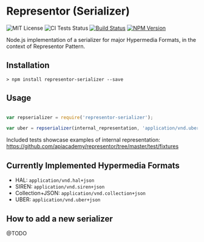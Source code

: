 # Representor (Serializer)

![MIT License](https://img.shields.io/npm/l/uberclient.svg?style=flat)
![CI Tests Status](https://circleci.com/gh/apiacademy/representor.svg?style=shield&circle-token=:circle-token)
[![Build Status](https://travis-ci.org/apiacademy/representor.svg?branch=master)](https://travis-ci.org/apiacademy/representor)
[![NPM Version](https://img.shields.io/npm/v/representor-serializer.svg)](https://www.npmjs.org/package/representor-serializer) &nbsp;

Node.js implementation of a serializer for major Hypermedia Formats, in the context of Representor Pattern.

## Installation

```console
> npm install representor-serializer --save
```

## Usage

```javascript

var repserializer = require('representor-serializer');

var uber = repserializer(internal_representation, 'application/vnd.uber+json');

```

Included tests showcase examples of internal representation: https://github.com/apiacademy/representor/tree/master/test/fixtures

## Currently Implemented Hypermedia Formats

- HAL: `application/vnd.hal+json`
- SIREN: `application/vnd.siren+json`
- Collection+JSON: `application/vnd.collection+json`
- UBER: `application/vnd.uber+json`

## How to add a new serializer

@TODO
